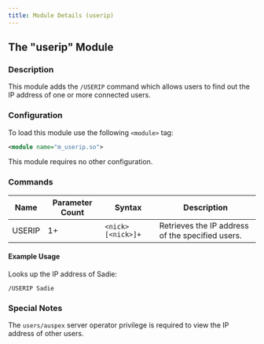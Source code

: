 ```yaml
---
title: Module Details (userip)
---
```


## The "userip" Module

### Description

This module adds the `/USERIP` command which allows users to find out the IP address of one or more connected users.

### Configuration

To load this module use the following `<module>` tag:

```xml
<module name="m_userip.so">
```

This module requires no other configuration.

### Commands

Name   | Parameter Count | Syntax             | Description
------ | --------------- | ------------------ | -----------
USERIP | 1+              | `<nick> [<nick>]+` | Retrieves the IP address of the specified users.

#### Example Usage

Looks up the IP address of Sadie:

```plaintext
/USERIP Sadie
```

### Special Notes

The `users/auspex` server operator privilege is required to view the IP address of other users.
